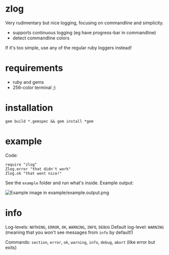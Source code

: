 # zlog

Very rudimentary but nice logging, focusing on commandline and simplicity.

* supports continuous logging (eg have progress-bar in commandline)
* detect commandline colors

If it's too simple, use any of the regular ruby loggers instead!

# requirements

* ruby and gems
* 256-color terminal ;)

# installation

    gem build *.gemspec && gem install *gem

# example

Code:

    require "zlog"
    Zlog.error "that didn't work"
    Zlog.ok "that went nice!"

See the `example` folder and run what's inside. Example output:

![Example image in example/example.output.png](https://raw.github.com/arlimus/zlog/master/example/example.output.png)

# info

Log-levels: `NOTHING`, `ERROR`, `OK`, `WARNING`, `INFO`, `DEBUG`
Default log-level: `WARNING` (meaning that you won't see messages from `info` by default!)

Commands: `section`, `error`, `ok`, `warning`, `info`, `debug`, `abort` (like error but exits)